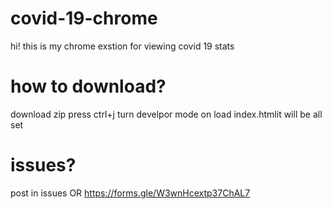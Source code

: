 # covid-19-chrome
hi!
this is my chrome exstion for viewing covid 19 stats
# how to download?
download zip
press ctrl+j
turn develpor mode on
load index.htmlit will be all set
# issues?
post in issues
OR
https://forms.gle/W3wnHcextp37ChAL7
